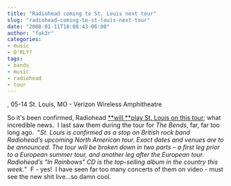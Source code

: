 ```yaml
---
title: "Radiohead coming to St. Louis next tour"
slug: "radiohead-coming-to-st-louis-next-tour"
date: "2008-01-11T18:08:43-06:00"
author: "fak3r"
categories:
- music
- O'RLY?
tags:
- bands
- music
- radiohead
- tour
---
```


, 05-14 St. Louis, MO - Verizon Wireless Amphitheatre

So it's been confirmed, Radiohead [**will **play St. Louis on this tour](http://www.stltoday.com/stltoday/entertainment/stories.nsf/music/story/24EFFAEEC8A96E17862573CB00818C53?OpenDocument); what incredible news.  I last saw them during the tour for _The Bends_, far, far too long ago.  "_St. Louis is confirmed as a stop on British rock band Radiohead’s upcoming North American tour. Exact dates and venues are to be announced. The tour will be broken down in two parts – a first leg prior to a European summer tour, and another leg after the European tour. Radiohead’s "In Rainbows" CD is the top-selling album in the country this week._"  F - yes!  I have seen far too many concerts of them on video - must see the new shit live...so damn cool.
